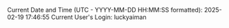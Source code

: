 Current Date and Time (UTC - YYYY-MM-DD HH:MM:SS formatted): 2025-02-19 17:46:55
Current User's Login: luckyaiman

